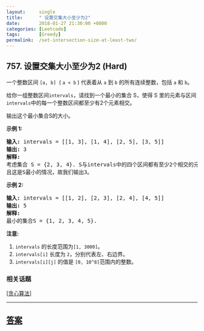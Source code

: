 ```yaml
---
layout:     single
title:      " 设置交集大小至少为2"
date:       2018-01-27 21:30:00 +0800
categories: [Leetcode]
tags:       [Greedy]
permalink:  /set-intersection-size-at-least-two/
---
```


## 757.  设置交集大小至少为2 (Hard)

<p>一个整数区间&nbsp;<code>[a, b]</code>&nbsp;&nbsp;(&nbsp;<code>a &lt; b</code>&nbsp;) 代表着从&nbsp;<code>a</code>&nbsp;到&nbsp;<code>b</code>&nbsp;的所有连续整数，包括&nbsp;<code>a</code>&nbsp;和&nbsp;<code>b</code>。</p>

<p>给你一组整数区间<code>intervals</code>，请找到一个最小的集合 S，使得 S 里的元素与区间<code>intervals</code>中的每一个整数区间都至少有2个元素相交。</p>

<p>输出这个最小集合S的大小。</p>

<p><strong>示例 1:</strong></p>

<pre>
<strong>输入:</strong> intervals = [[1, 3], [1, 4], [2, 5], [3, 5]]
<strong>输出:</strong> 3
<strong>解释:</strong>
考虑集合 S = {2, 3, 4}. S与intervals中的四个区间都有至少2个相交的元素。
且这是S最小的情况，故我们输出3。
</pre>

<p><strong>示例 2:</strong></p>

<pre>
<strong>输入:</strong> intervals = [[1, 2], [2, 3], [2, 4], [4, 5]]
<strong>输出:</strong> 5
<strong>解释:</strong>
最小的集合S = {1, 2, 3, 4, 5}.
</pre>

<p><strong>注意:</strong></p>

<ol>
	<li><code>intervals</code>&nbsp;的长度范围为<code>[1, 3000]</code>。</li>
	<li><code>intervals[i]</code>&nbsp;长度为&nbsp;<code>2</code>，分别代表左、右边界。</li>
	<li><code>intervals[i][j]</code> 的值是&nbsp;<code>[0, 10^8]</code>范围内的整数。</li>
</ol>

### 相关话题
  [[贪心算法](https://github.com/openset/leetcode/tree/master/tag/greedy/README.md)]

---

## [答案](https://github.com/openset/leetcode/tree/master/problems/set-intersection-size-at-least-two)
